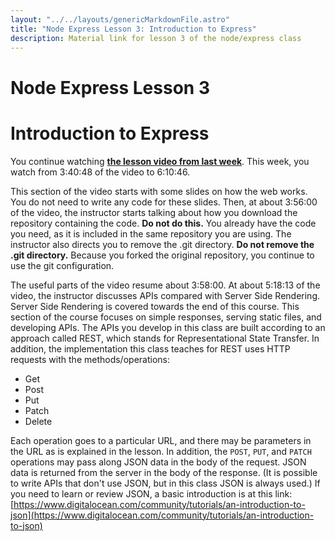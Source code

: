 ```yaml
---
layout: "../../layouts/genericMarkdownFile.astro"
title: "Node Express Lesson 3: Introduction to Express"
description: Material link for lesson 3 of the node/express class
---
```


# Node Express Lesson 3

# Introduction to Express

You continue watching **[the lesson video from last week](https://youtu.be/Oe421EPjeBE?t=13246)**. This week, you watch from 3:40:48 of the video to 6:10:46. 

This section of the video starts with some slides on how the web works. You do not need to write any code for these slides. Then, at about 3:56:00 of the video, the instructor starts talking about how you download the repository containing the code. **Do not do this.** You already have the code you need, as it is included in the same repository you are using. The instructor also directs you to remove the .git directory. **Do not remove the .git directory.** Because you forked the original repository, you continue to use the git configuration. 

The useful parts of the video resume about 3:58:00. At about 5:18:13 of the video, the instructor discusses APIs compared with Server Side Rendering. Server Side Rendering is covered towards the end of this course. This section of the course focuses on simple responses, serving static files, and developing APIs. The APIs you develop in this class are built according to an approach called REST, which stands for Representational State Transfer. In addition, the implementation this class teaches for REST uses HTTP requests with the methods/operations:

- Get
- Post
- Put
- Patch
- Delete

Each operation goes to a particular URL, and there may be parameters in the URL as is explained in the lesson. In addition, the `POST`, `PUT`, and `PATCH` operations may pass along JSON data in the body of the request. JSON data is returned from the server in the body of the response. (It is possible to write APIs that don't use JSON, but in this class JSON is always used.) If you need to learn or review JSON, a basic introduction is at this link: [https://www.digitalocean.com/community/tutorials/an-introduction-to-json](https://www.digitalocean.com/community/tutorials/an-introduction-to-json)
